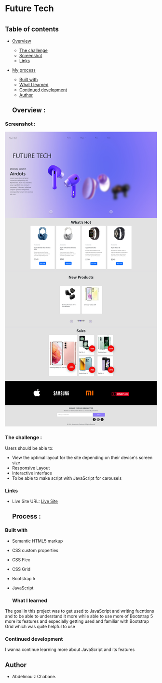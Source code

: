 # Future Tech
# 

## Table of contents

- [Overview](#overview)
  - [The challenge](#the-challenge)
  - [Screenshot](#screenshot)
  - [Links](#links)
- [My process](#my-process)
  - [Built with](#built-with)
  - [What I learned](#what-i-learned)
  - [Continued development](#continued-development)
  - [Author](#author)


   ## Overview :
  
### Screenshot : 

![](./Screenshot/Screenshot.png)

### The challenge :

Users should be able to:
- View the optimal layout for the site depending on their device's screen size
- Responsive Layout
- Interactive interface
- To be able to make script with JavaScript for carousels
### Links

- Live Site URL: [Live Site]([https://abdelmouizz.github.io/Huddle-landing-page/](https://abdelmouizz.github.io/Future-Tech/))
  
   ## Process :
  
### Built with

- Semantic HTML5 markup
- CSS custom properties
- CSS Flex
- CSS Grid
- Bootstrap 5
- JavaScript

  ### What I learned

The goal in this project was to get used to JavaScript and writing fucntions and to be able to understand it more while able to use more of Bootstrap 5 more its features and especially getting used and familiar with Bootstrap Grid which was quite helpful to use

### Continued development

I wanna continue learning more about JavaScript and its features 
## Author
- Abdelmouiz Chabane.
